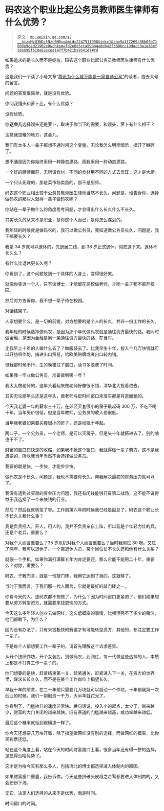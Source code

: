 # 码农这个职业比起公务员教师医生律师有什么优势？

> 原文：[`mp.weixin.qq.com/s?__biz=MzU3NDc5Nzc0NQ==&mid=2247511938&idx=1&sn=9a1f7269c36b0fb71809e9ced21902e0&chksm=fd2e0d5cca59844a8d842f3606cc19dacc3a1e38ef38a695f510e62ecea147f7b421ba9541d7#rd`](http://mp.weixin.qq.com/s?__biz=MzU3NDc5Nzc0NQ==&mid=2247511938&idx=1&sn=9a1f7269c36b0fb71809e9ced21902e0&chksm=fd2e0d5cca59844a8d842f3606cc19dacc3a1e38ef38a695f510e62ecea147f7b421ba9541d7#rd)

如果追求的是长久而不是绽放，码农这个职业比起公务员教师医生律师有什么优势？

这是我们一个读了小号文章“[腾讯为什么就不能是一家普通公司”](http://mp.weixin.qq.com/s?__biz=MzU3NDc5Nzc0NQ==&mid=2247511827&idx=1&sn=4d28496bf6f593a96a12233d80adb513&chksm=fd2e0dcdca5984dbdf30024abb88e2951d29d66131f2193bc038cc5379addb8fb52fca7c8b72&scene=21#wechat_redirect)的读者，跑去大号的留言。

问题的答案很简单，就是没有优势。

你问我馒头和萝卜比，有什么优势？

没有优势。

你**这会儿**选择馒头还是萝卜，取决于你当下的需要，和馒头，萝卜有什么相干？

注意我加粗的地方，这会儿。

我们有太多人一辈子都想不通时间这个变量，无论我怎么明示暗示，揉开了掰碎了。

想不通是因为你始终采用一种静态思路，而我采用一种动态思路。

一个好的厨师面前，无所谓食材，不同的食材用不同的方式去烹饪，这才是大厨。

一个只认死理的，那是菜市场卖鱼的，那不是厨师。

码农这个职业相比较于公务员教师医生律师当然不长久，问题是，谁告诉你，选择做码农的那些人就得一辈子做码农呢？

你站在一辈子做什么的角度思考问题，才会得出什么长久什么不长久。

其实长久的从来不是职业，是你这个人而已，是你怎么谋划的。

我年轻的时候就是做码农的，我可以做公务员，我知道做公务员长久，问题是，我干嘛要长久？

我是 34 岁就可以退休的，先退居二线，到 38 岁正式退休，彻底退下来。退休不长久么？

有什么比退休更长久呢？

你看到了，这个问题放到一个具体的人身上，变得很好笑。

就像你告诉一个人，只有读博士，才能留在高校做老师，才能一辈子都不离开校园。

然后对方告诉你，我不想一辈子待在校园。

对话结束了。

人家想要什么，是一切的前提，对方想要的是个人的长久，并非一份工作的长久。

我年轻的时候选择做码农，是因为那个年代做码农就是通往资方最快的路。我同时做金融，是因为金融是另一条通往资方最快的路，在当时。

比我早上十年的人做什么去了？做服装去了。比我早生十年，投入个几万块钱就可以开纺织作坊，搞进出口贸易，给欧美贴牌或者出口转内销。

但我那时候不行，生的晚错过了窗口，读书多浪费了时间。

如果我一毕业做公务员，准备做到哪一年？

我太太做老师的，这年头看起来做老师好像很不错，清华北大抢着进去。

其实无论那年头还是这年头，做老师与赶时间窗口末班车都是背道而驰的。

今天我老婆一年的薪水三十万，在郊区买套很小的房子最起码 300 万，不吃不喝十年。当年房价很低，但是当年教师，公务员的收入也很低。

当年我老婆如果要买套很小的房子，还是动辄十年起。

两口子，一个公务员，一个老师，是可以买房子，但是头十年就搭进去了，别的啥也干不了。

财富的窗口在快速的收缩，如果我不抢这个窗口，我就得做一辈子劳方，这不是我想要的，所以我当年当然不会选择做公务员。

我要的就是快，一步快，才能步步快。

做码农是不长久，问题是，我也不需要你长久。帮我解决最初的财务压力就可以了。

我没有遇到过买房的资金压力问题，我还有闲钱能够开辟第二战场，这不能不说得益于我选择了一个来快钱的行业。

然后？然后我就转型了呀。工作到第六年的时候我已经是副总了，码农这个职业长不长久关我什么事？

我是负责招人，开人，用人的，我并不负责亲自上阵，所以我是个年轻力壮的兵，还是个老兵，重要么？

对我个人而言重要么？35 岁危机对我个人而言重要么？当时我刚过 30 呀。又过了两年，我可以退休了。一个离退休人员，某个岗位长不长久还和他有什么关系？

就像一个手机，如果你满打满算五年内肯定要还，那么它能不能用二十年，重要么？对你，重要么？

码农，于我而言，就是一份敲门砖，我用它达到了目的，这就够了。

当时于我而言，于我们那一代人而言，它就是最好的敲门砖之一。

你看今天的人，连码农都不想做了，为什么？因为时间窗口更紧迫了，他们如果想要从劳方转型资方，就需要来钱更快的方式。

今天这么多年轻人创业去做网红，这么低概率的事情，比横漂强不了多少的赌注，他们都敢下，为什么？

因为没有办法了，只有来钱极快的赛道才有可能转型资方，其他的，都注定要工作一辈子。

不是每个人都想要工作一辈子的，请首先理解这个诉求差异。

从开个纺织作坊，开个女装店，到做码农，到网红，每一代做这些选择的人，本质上都是不打算工作一辈子的。

他们想要的是快，赶紧结束第一关，赶紧通关，赶紧进入下一关，在资方的世界里，谋求长长久久，而不是在某个工作岗位上指望长久。

早我十年的前辈，在二十年前只需要几万块就可以启动一个作坊，十年前我第一次创业的时候，我们一期融资一千万，大半年就花光了。

你看到了，门槛抬升的速度非常快。换句话说，投入小的起点，太少了，越来越少，财富的大门关闭的越来越快，旧有赛道的门槛越来越高，成功率越来越低。

最后这个概率就低到跟横漂一样了。

你今天还想要几万块开局，除了指望做网红没有别的选择，而做网红的概率，比你买彩票还低。

站在这个角度上看，站在今天的时间财富窗口上看，很多当年还有得一拼的选择，是显得没啥优势了。

这才是为啥今天有那么多人，包括清北的博士都选择进入体制内的原因。

如果财富窗口重启，我告诉你，今天这些挤破头皮趋之若鹜都要进入体制内的，又会纷纷下海。

无它，决定人们选择的从来不是优势，而是时间。

时间窗口的时间。